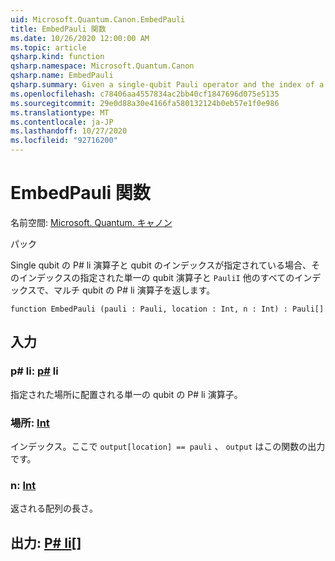```yaml
---
uid: Microsoft.Quantum.Canon.EmbedPauli
title: EmbedPauli 関数
ms.date: 10/26/2020 12:00:00 AM
ms.topic: article
qsharp.kind: function
qsharp.namespace: Microsoft.Quantum.Canon
qsharp.name: EmbedPauli
qsharp.summary: Given a single-qubit Pauli operator and the index of a qubit, returns a multi-qubit Pauli operator with the given single-qubit operator at that index and `PauliI` at every other index.
ms.openlocfilehash: c78406aa4557834ac2bb40cf1847696d075e5135
ms.sourcegitcommit: 29e0d88a30e4166fa580132124b0eb57e1f0e986
ms.translationtype: MT
ms.contentlocale: ja-JP
ms.lasthandoff: 10/27/2020
ms.locfileid: "92716200"
---
```

# <a name="embedpauli-function"></a>EmbedPauli 関数

名前空間: [Microsoft. Quantum. キャノン](xref:Microsoft.Quantum.Canon)

パック [](https://nuget.org/packages/)


Single qubit の P# li 演算子と qubit のインデックスが指定されている場合、そのインデックスの指定された単一の qubit 演算子と `PauliI` 他のすべてのインデックスで、マルチ qubit の P# li 演算子を返します。

```qsharp
function EmbedPauli (pauli : Pauli, location : Int, n : Int) : Pauli[]
```


## <a name="input"></a>入力

### <a name="pauli--pauli"></a>p# li: [p#](xref:microsoft.quantum.lang-ref.pauli) li

指定された場所に配置される単一の qubit の P# li 演算子。


### <a name="location--int"></a>場所: [Int](xref:microsoft.quantum.lang-ref.int)

インデックス。ここで `output[location] == pauli` 、 `output` はこの関数の出力です。


### <a name="n--int"></a>n: [Int](xref:microsoft.quantum.lang-ref.int)

返される配列の長さ。



## <a name="output--pauli"></a>出力: [P# li](xref:microsoft.quantum.lang-ref.pauli)[]

